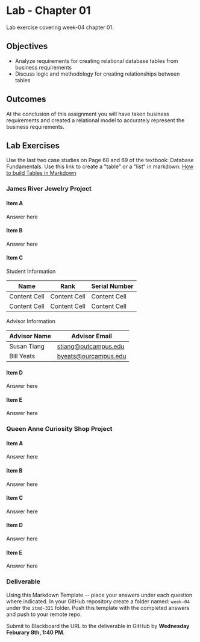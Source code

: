 # Lab - Chapter 01

Lab exercise covering week-04 chapter 01.

## Objectives

* Analyze requirements for creating relational database tables from business requirements
* Discuss logic and methodology for creating relationships between tables

## Outcomes

At the conclusion of this assignment you will have taken business requirements and created a relational model to accurately represent the business requirements.

## Lab Exercises

Use the last two case studies on Page 68 and 69 of the textbook: Database Fundamentals. Use this link to create a "table" or a "list" in markdown: [How to build Tables in Markdown](https://docs.github.com/en/get-started/writing-on-github/working-with-advanced-formatting/organizing-information-with-tables "webpage for how to create markdown tables")

### James River Jewelry Project

#### Item A

Answer here

#### Item B

Answer here

#### Item C

Student Information

| Name | Rank | Serial Number |
| ------------- | ------------- | ------------- |
| Content Cell  | Content Cell  | Content Cell  |
| Content Cell  | Content Cell  | Content Cell  |

Advisor Information

| Advisor Name  | Advisor Email |
| ------------- | ------------- |
| Susan Tiang  | stiang@outcampus.edu |
| Bill Yeats  | byeats@ourcampus.edu |

#### Item D

Answer here

#### Item E

Answer here

### Queen Anne Curiosity Shop Project

#### Item A

Answer here

#### Item B

Answer here

#### Item C

Answer here

#### Item D

Answer here

#### Item E

Answer here

### Deliverable

Using this Markdown Template -- place your answers under each question where indicated.  In your GitHub repository create a folder named: `week-04` under the `itmd-321` folder. Push this template with the completed answers and push to your remote repo.

Submit to Blackboard the URL to the deliverable in GitHub by **Wednesday Feburary 8th, 1:40 PM**.